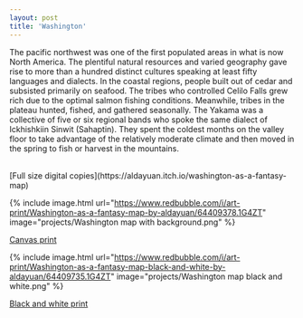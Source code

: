 ```yaml
---
layout: post
title: 'Washington'
---
```

The pacific northwest was one of the first populated areas in what is now North America. The plentiful natural resources and varied geography gave rise to more than a hundred distinct cultures speaking at least fifty languages and dialects. In the coastal regions, people built out of cedar and subsisted primarily on seafood. The tribes who controlled Celilo Falls grew rich due to the optimal salmon fishing conditions. Meanwhile, tribes in the plateau hunted, fished, and gathered seasonally. The Yakama was a collective of five or six regional bands who spoke the same dialect of Ickhishkiin Sinwit (Sahaptin). They spent the coldest months on the valley floor to take advantage of the relatively moderate climate and then moved in the spring to fish or harvest in the mountains. 

<br>
[Full size digital copies](https://aldayuan.itch.io/washington-as-a-fantasy-map)
<br>

{% include image.html url="https://www.redbubble.com/i/art-print/Washington-as-a-fantasy-map-by-aldayuan/64409378.1G4ZT" image="projects/Washington map with background.png" %}

[Canvas print](https://www.redbubble.com/i/art-print/Washington-as-a-fantasy-map-by-aldayuan/64409378.1G4ZT)

{% include image.html url="https://www.redbubble.com/i/art-print/Washington-as-a-fantasy-map-black-and-white-by-aldayuan/64409735.1G4ZT" image="projects/Washington map black and white.png" %}

[Black and white print](https://www.redbubble.com/i/art-print/Washington-as-a-fantasy-map-black-and-white-by-aldayuan/64409735.1G4ZT )

